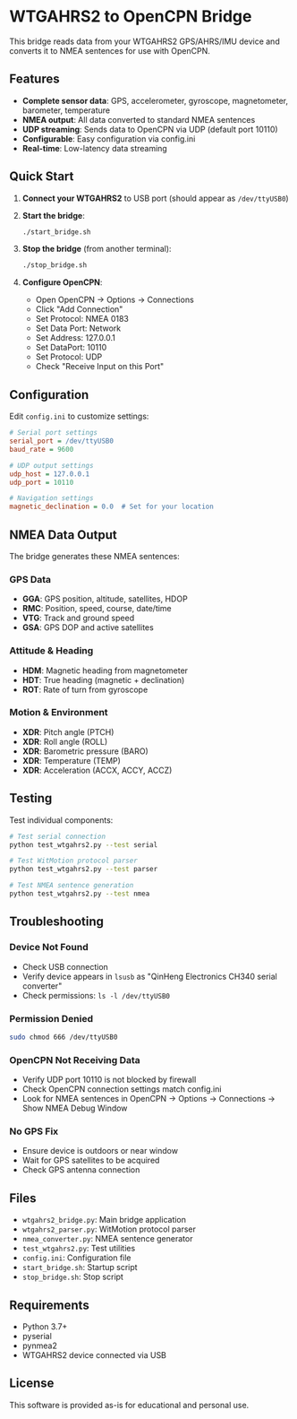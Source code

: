# WTGAHRS2 to OpenCPN Bridge

This bridge reads data from your WTGAHRS2 GPS/AHRS/IMU device and converts it to NMEA sentences for use with OpenCPN.

## Features

- **Complete sensor data**: GPS, accelerometer, gyroscope, magnetometer, barometer, temperature
- **NMEA output**: All data converted to standard NMEA sentences
- **UDP streaming**: Sends data to OpenCPN via UDP (default port 10110)
- **Configurable**: Easy configuration via config.ini
- **Real-time**: Low-latency data streaming

## Quick Start

1. **Connect your WTGAHRS2** to USB port (should appear as `/dev/ttyUSB0`)

2. **Start the bridge**:
   ```bash
   ./start_bridge.sh
   ```

3. **Stop the bridge** (from another terminal):
   ```bash
   ./stop_bridge.sh
   ```

4. **Configure OpenCPN**:
   - Open OpenCPN → Options → Connections
   - Click "Add Connection"
   - Set Protocol: NMEA 0183
   - Set Data Port: Network
   - Set Address: 127.0.0.1
   - Set DataPort: 10110
   - Set Protocol: UDP
   - Check "Receive Input on this Port"

## Configuration

Edit `config.ini` to customize settings:

```ini
# Serial port settings
serial_port = /dev/ttyUSB0
baud_rate = 9600

# UDP output settings
udp_host = 127.0.0.1
udp_port = 10110

# Navigation settings
magnetic_declination = 0.0  # Set for your location
```

## NMEA Data Output

The bridge generates these NMEA sentences:

### GPS Data
- **GGA**: GPS position, altitude, satellites, HDOP
- **RMC**: Position, speed, course, date/time
- **VTG**: Track and ground speed
- **GSA**: GPS DOP and active satellites

### Attitude & Heading
- **HDM**: Magnetic heading from magnetometer
- **HDT**: True heading (magnetic + declination)
- **ROT**: Rate of turn from gyroscope

### Motion & Environment
- **XDR**: Pitch angle (PTCH)
- **XDR**: Roll angle (ROLL)
- **XDR**: Barometric pressure (BARO)
- **XDR**: Temperature (TEMP)
- **XDR**: Acceleration (ACCX, ACCY, ACCZ)

## Testing

Test individual components:

```bash
# Test serial connection
python test_wtgahrs2.py --test serial

# Test WitMotion protocol parser
python test_wtgahrs2.py --test parser

# Test NMEA sentence generation
python test_wtgahrs2.py --test nmea
```

## Troubleshooting

### Device Not Found
- Check USB connection
- Verify device appears in `lsusb` as "QinHeng Electronics CH340 serial converter"
- Check permissions: `ls -l /dev/ttyUSB0`

### Permission Denied
```bash
sudo chmod 666 /dev/ttyUSB0
```

### OpenCPN Not Receiving Data
- Verify UDP port 10110 is not blocked by firewall
- Check OpenCPN connection settings match config.ini
- Look for NMEA sentences in OpenCPN → Options → Connections → Show NMEA Debug Window

### No GPS Fix
- Ensure device is outdoors or near window
- Wait for GPS satellites to be acquired
- Check GPS antenna connection

## Files

- `wtgahrs2_bridge.py`: Main bridge application
- `wtgahrs2_parser.py`: WitMotion protocol parser
- `nmea_converter.py`: NMEA sentence generator
- `test_wtgahrs2.py`: Test utilities
- `config.ini`: Configuration file
- `start_bridge.sh`: Startup script
- `stop_bridge.sh`: Stop script

## Requirements

- Python 3.7+
- pyserial
- pynmea2
- WTGAHRS2 device connected via USB

## License

This software is provided as-is for educational and personal use.